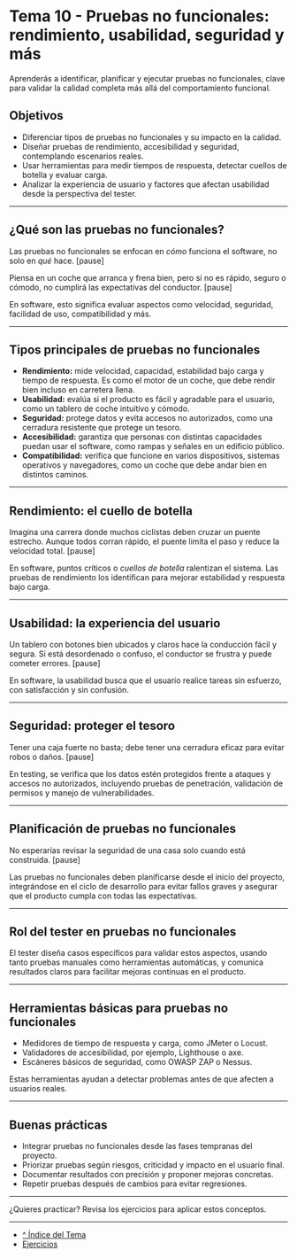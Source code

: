 # Tema 10 - Pruebas no funcionales: rendimiento, usabilidad, seguridad y más

Aprenderás a identificar, planificar y ejecutar pruebas no funcionales, clave para validar la calidad completa más allá del comportamiento funcional.

## Objetivos

- Diferenciar tipos de pruebas no funcionales y su impacto en la calidad.  
- Diseñar pruebas de rendimiento, accesibilidad y seguridad, contemplando escenarios reales.  
- Usar herramientas para medir tiempos de respuesta, detectar cuellos de botella y evaluar carga.  
- Analizar la experiencia de usuario y factores que afectan usabilidad desde la perspectiva del tester.  

---

## ¿Qué son las pruebas no funcionales?

Las pruebas no funcionales se enfocan en *cómo* funciona el software, no solo en *qué* hace. [pause]

Piensa en un coche que arranca y frena bien, pero si no es rápido, seguro o cómodo, no cumplirá las expectativas del conductor. [pause]

En software, esto significa evaluar aspectos como velocidad, seguridad, facilidad de uso, compatibilidad y más.

---

## Tipos principales de pruebas no funcionales

- **Rendimiento:** mide velocidad, capacidad, estabilidad bajo carga y tiempo de respuesta. Es como el motor de un coche, que debe rendir bien incluso en carretera llena.  
- **Usabilidad:** evalúa si el producto es fácil y agradable para el usuario, como un tablero de coche intuitivo y cómodo.  
- **Seguridad:** protege datos y evita accesos no autorizados, como una cerradura resistente que protege un tesoro.  
- **Accesibilidad:** garantiza que personas con distintas capacidades puedan usar el software, como rampas y señales en un edificio público.  
- **Compatibilidad:** verifica que funcione en varios dispositivos, sistemas operativos y navegadores, como un coche que debe andar bien en distintos caminos.  

---

## Rendimiento: el cuello de botella

Imagina una carrera donde muchos ciclistas deben cruzar un puente estrecho. Aunque todos corran rápido, el puente limita el paso y reduce la velocidad total. [pause]

En software, puntos críticos o *cuellos de botella* ralentizan el sistema. Las pruebas de rendimiento los identifican para mejorar estabilidad y respuesta bajo carga.

---

## Usabilidad: la experiencia del usuario

Un tablero con botones bien ubicados y claros hace la conducción fácil y segura. Si está desordenado o confuso, el conductor se frustra y puede cometer errores. [pause]

En software, la usabilidad busca que el usuario realice tareas sin esfuerzo, con satisfacción y sin confusión.

---

## Seguridad: proteger el tesoro

Tener una caja fuerte no basta; debe tener una cerradura eficaz para evitar robos o daños. [pause]

En testing, se verifica que los datos estén protegidos frente a ataques y accesos no autorizados, incluyendo pruebas de penetración, validación de permisos y manejo de vulnerabilidades.

---

## Planificación de pruebas no funcionales

No esperarías revisar la seguridad de una casa solo cuando está construida. [pause]

Las pruebas no funcionales deben planificarse desde el inicio del proyecto, integrándose en el ciclo de desarrollo para evitar fallos graves y asegurar que el producto cumpla con todas las expectativas.

---

## Rol del tester en pruebas no funcionales

El tester diseña casos específicos para validar estos aspectos, usando tanto pruebas manuales como herramientas automáticas, y comunica resultados claros para facilitar mejoras continuas en el producto.

---

## Herramientas básicas para pruebas no funcionales

- Medidores de tiempo de respuesta y carga, como JMeter o Locust.  
- Validadores de accesibilidad, por ejemplo, Lighthouse o axe.  
- Escáneres básicos de seguridad, como OWASP ZAP o Nessus.  

Estas herramientas ayudan a detectar problemas antes de que afecten a usuarios reales.

---

## Buenas prácticas

- Integrar pruebas no funcionales desde las fases tempranas del proyecto.  
- Priorizar pruebas según riesgos, criticidad y impacto en el usuario final.  
- Documentar resultados con precisión y proponer mejoras concretas.  
- Repetir pruebas después de cambios para evitar regresiones.  

---

¿Quieres practicar? Revisa los ejercicios para aplicar estos conceptos.

---

- [^ Índice del Tema](./readme.md)  
- [Ejercicios](./ejercicios.md)
